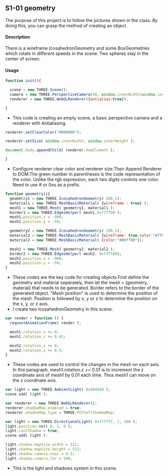 ## S1-01 geometry ##
The purpose of this project is to follow the pictures shown in the class. By doing this, you can grasp the method of creating an object.

#### Description ####
There is a wireframe IcosahedronGeometry and some BoxGeometries which rotate in different speeds in the scene. Two spheres stay in the center of screen.

#### Usage ####
```javascript
function init(){

  scene = new THREE.Scene();
  camera = new THREE.PerspectiveCamera(40, window.innerWidth/window.innerHeight, 300, 10000 );
  renderer = new THREE.WebGLRenderer({antialias:true});

}

```

* This code is creating an empty scene, a basic perspective camera and a renderer with Antialiasing.

```javascript
renderer.setClearColor("#000000");

renderer.setSize( window.innerWidth, window.innerHeight );

document.body.appendChild( renderer.domElement );

}

```

* Configure renderer clear color and  renderer size.Then Append Renderer to DOM.The green number in parentheses is the code representation of the color. Unlike the rgb expression, each two digits controls one color. Need to use # or 0xu as a prefix.

```javascript
function geometry(){
  geometry1 = new THREE.IcosahedronGeometry( 200,1);
  material1 = new THREE.MeshBasicMaterial( {wireframe : true} );
  mesh1 = new THREE.Mesh( geometry1, material1 );
  border1 = new THREE.EdgesHelper( mesh1,0xffff00 );
  mesh1.position.z = -900;
  mesh1.position.y = -50;

  geometry2 = new THREE.IcosahedronGeometry( 100,1);
  material2 = new THREE.MeshBasicMaterial( {wireframe: true,color:"#ff0000"});
  material2 = new THREE.MeshBasicMaterial( {color:"#00ff00"});

  mesh2 = new THREE.Mesh( geometry2, material2 );
  border2 = new THREE.EdgesHelper( mesh2, 0xffff00);
  mesh2.position.z = -900;
  mesh2.position.y = -50;
}

```

* These codes are the key code for creating objects.First define the geometry and material separately, then let the mesh = (geometry, material) that needs to be generated.
Border refers to the border of the generated object.
"Mesh position" is used to determine the position of the mesh. Position is followed by x, y or z to determine the position on the x, y, or z axis.
* I create two IcosahedronGeometry in this scene.

```javascript
var render = function () {
  requestAnimationFrame( render );

  mesh1.rotation.x += 0;
  mesh1.rotation.z += 0.01;

  mesh2.rotation.x += 0;
  mesh2.rotation.z += 0.5;
}

```

* These codes are used to control the changes in the mesh on each axis. In this paragraph, mesh1.rotation.z += 0.01 is to increment the z coordinate axis of mesh1 by 0.01 each time. Thus mesh1 can move on the z coordinate axis.

```javascript
var light = new THREE.AmbientLight( 0x404040 );
scene.add( light );

var renderer = new THREE.WebGLRenderer();
renderer.shadowMap.enabled = true;
renderer.shadowMap.type = THREE.PCFSoftShadowMap;

var light = new THREE.DirectionalLight( 0xffffff, 1, 100 );
light.position.set( 0, 1, 0 ); 			
light.castShadow = true;          
scene.add( light );

light.shadow.mapSize.width = 512;
light.shadow.mapSize.height = 512;
light.shadow.camera.near = 0.5;    
light.shadow.camera.far = 500;    

```

* This is the light and shadows system in this scene.
